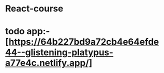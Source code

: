 # React-course

# todo app:-  [https://64b227bd9a72cb4e64efde44--glistening-platypus-a77e4c.netlify.app/]
